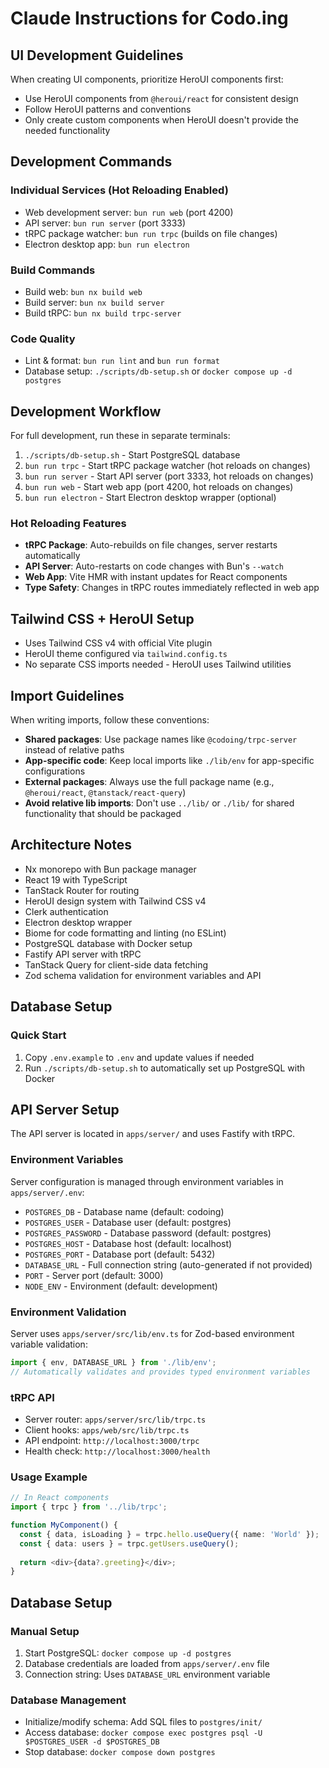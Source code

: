 # Claude Instructions for Codo.ing

## UI Development Guidelines

When creating UI components, prioritize HeroUI components first:
- Use HeroUI components from `@heroui/react` for consistent design
- Follow HeroUI patterns and conventions
- Only create custom components when HeroUI doesn't provide the needed functionality

## Development Commands

### Individual Services (Hot Reloading Enabled)
- Web development server: `bun run web` (port 4200)
- API server: `bun run server` (port 3333) 
- tRPC package watcher: `bun run trpc` (builds on file changes)
- Electron desktop app: `bun run electron`


### Build Commands
- Build web: `bun nx build web`
- Build server: `bun nx build server`
- Build tRPC: `bun nx build trpc-server`

### Code Quality
- Lint & format: `bun run lint` and `bun run format`
- Database setup: `./scripts/db-setup.sh` or `docker compose up -d postgres`

## Development Workflow

For full development, run these in separate terminals:
1. `./scripts/db-setup.sh` - Start PostgreSQL database
2. `bun run trpc` - Start tRPC package watcher (hot reloads on changes)
3. `bun run server` - Start API server (port 3333, hot reloads on changes)
4. `bun run web` - Start web app (port 4200, hot reloads on changes)
5. `bun run electron` - Start Electron desktop wrapper (optional)

### Hot Reloading Features
- **tRPC Package**: Auto-rebuilds on file changes, server restarts automatically
- **API Server**: Auto-restarts on code changes with Bun's `--watch` 
- **Web App**: Vite HMR with instant updates for React components
- **Type Safety**: Changes in tRPC routes immediately reflected in web app

## Tailwind CSS + HeroUI Setup

- Uses Tailwind CSS v4 with official Vite plugin
- HeroUI theme configured via `tailwind.config.ts`
- No separate CSS imports needed - HeroUI uses Tailwind utilities

## Import Guidelines

When writing imports, follow these conventions:
- **Shared packages**: Use package names like `@codoing/trpc-server` instead of relative paths
- **App-specific code**: Keep local imports like `./lib/env` for app-specific configurations
- **External packages**: Always use the full package name (e.g., `@heroui/react`, `@tanstack/react-query`)
- **Avoid relative lib imports**: Don't use `../lib/` or `./lib/` for shared functionality that should be packaged

## Architecture Notes

- Nx monorepo with Bun package manager
- React 19 with TypeScript
- TanStack Router for routing
- HeroUI design system with Tailwind CSS v4
- Clerk authentication
- Electron desktop wrapper
- Biome for code formatting and linting (no ESLint)
- PostgreSQL database with Docker setup
- Fastify API server with tRPC
- TanStack Query for client-side data fetching
- Zod schema validation for environment variables and API

## Database Setup

### Quick Start
1. Copy `.env.example` to `.env` and update values if needed
2. Run `./scripts/db-setup.sh` to automatically set up PostgreSQL with Docker

## API Server Setup

The API server is located in `apps/server/` and uses Fastify with tRPC.

### Environment Variables
Server configuration is managed through environment variables in `apps/server/.env`:
- `POSTGRES_DB` - Database name (default: codoing)
- `POSTGRES_USER` - Database user (default: postgres)
- `POSTGRES_PASSWORD` - Database password (default: postgres)
- `POSTGRES_HOST` - Database host (default: localhost)
- `POSTGRES_PORT` - Database port (default: 5432)
- `DATABASE_URL` - Full connection string (auto-generated if not provided)
- `PORT` - Server port (default: 3000)
- `NODE_ENV` - Environment (default: development)

### Environment Validation
Server uses `apps/server/src/lib/env.ts` for Zod-based environment variable validation:
```typescript
import { env, DATABASE_URL } from './lib/env';
// Automatically validates and provides typed environment variables
```

### tRPC API
- Server router: `apps/server/src/lib/trpc.ts`
- Client hooks: `apps/web/src/lib/trpc.ts`
- API endpoint: `http://localhost:3000/trpc`
- Health check: `http://localhost:3000/health`

### Usage Example
```typescript
// In React components
import { trpc } from '../lib/trpc';

function MyComponent() {
  const { data, isLoading } = trpc.hello.useQuery({ name: 'World' });
  const { data: users } = trpc.getUsers.useQuery();
  
  return <div>{data?.greeting}</div>;
}
```

## Database Setup

### Manual Setup
1. Start PostgreSQL: `docker compose up -d postgres`
2. Database credentials are loaded from `apps/server/.env` file
3. Connection string: Uses `DATABASE_URL` environment variable

### Database Management
- Initialize/modify schema: Add SQL files to `postgres/init/`
- Access database: `docker compose exec postgres psql -U $POSTGRES_USER -d $POSTGRES_DB`
- Stop database: `docker compose down postgres`